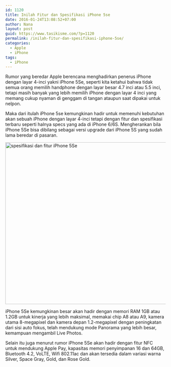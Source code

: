 ```yaml
---
id: 1120
title: Inilah Fitur dan Spesifikasi iPhone 5se
date: 2016-01-24T13:08:52+07:00
author: Nana
layout: post
guid: https://www.tasikisme.com/?p=1120
permalink: /inilah-fitur-dan-spesifikasi-iphone-5se/
categories:
  - Apple
  - iPhone
tags:
  - iPhone
---
```

Rumor yang beredar Apple berencana menghadirkan penerus iPhone dengan layar 4-inci yakni iPhone 5Se, seperti kita ketahui bahwa tidak semua orang memilih handphone dengan layar besar 4.7 inci atau 5.5 inci, tetapi masih banyak yang lebih memilih iPhone dengan layar 4 inci yang memang cukup nyaman di genggam di tangan ataupun saat dipakai untuk nelpon.

Maka dari itulah iPhone 5se kemungkinan hadir untuk memenuhi kebutuhan akan sebuah iPhone dengan layar 4-inci tetapi dengan fitur dan spesifikasi terbaru seperti halnya specs yang ada di iPhone 6/6S. Mengherankan bila iPhone 5Se bisa dibilang sebagai versi upgrade dari iPhone 5S yang sudah lama beredar di pasaran.

<img loading="lazy"  src="https://3.bp.blogspot.com/-hOPbSl0iaV4/VqRqL_u3grI/AAAAAAAAH_g/2C7Sn41MYcY/s1600/fitur-spesifikasi-iphone5se.png" alt="spesifikasi dan fitur iPhone 5Se" width="600" height="508" /> 

iPhone 5Se kemungkinan besar akan hadir dengan memori RAM 1GB atau 1.2GB untuk kinerja yang lebih maksimal, memakai chip A8 atau A9, kamera utama 8-megapixel dan kamera depan 1.2-megapixel dengan peningkatan dari sisi auto fokus, telah mendukung mode Panorama yang lebih besar, kemampuan mengambil Live Photos.

Selain itu juga menurut rumor iPhone 5Se akan hadir dengan fitur NFC untuk mendukung Apple Pay, kapasitas memori penyimpanan 16 dan 64GB, Bluetooth 4.2, VoLTE, Wifi 802.11ac dan akan tersedia dalam variasi warna Silver, Space Gray, Gold, dan Rose Gold.